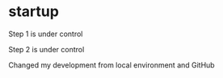 # startup

Step 1 is under control

Step 2 is under control

Changed my development from local environment and GitHub